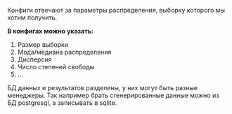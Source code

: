 Конфиги отвечают за параметры распределения, выборку которого мы хотим получить.

**В конфигах можно указать:**
1. Размер выборки
2. Мода/медиана распределения
3. Дисперсия
4. Число степеней свободы
5. ...

БД данных и результатов разделены, у них могут быть разные менеджеры.
Так например брать сгенерированные данные можно из БД postgresql, а записывать в sqlite.
